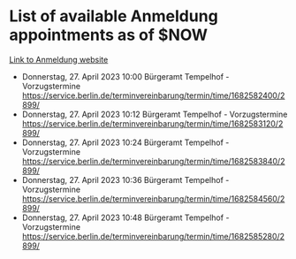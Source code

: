 # List of available Anmeldung appointments as of $NOW
[Link to Anmeldung website](https://service.berlin.de/terminvereinbarung/termin/tag.php?termin=1&anliegen[]=120686&dienstleisterlist=122210,122217,327316,122219,327312,122227,327314,122231,327346,122243,327348,122254,122252,329742,122260,329745,122262,329748,122271,327278,122273,327274,122277,327276,330436,122280,327294,122282,327290,122284,327292,122291,327270,122285,327266,122286,327264,122296,327268,150230,329760,122297,327286,122294,327284,122312,329763,122314,329775,122304,327330,122311,327334,122309,327332,317869,122281,327352,122279,329772,122283,122276,327324,122274,327326,122267,329766,122246,327318,122251,327320,122257,327322,122208,327298,122226,327300&herkunft=http%3A%2F%2Fservice.berlin.de%2Fdienstleistung%2F120686%2F)
- Donnerstag, 27. April 2023 10:00 Bürgeramt Tempelhof - Vorzugstermine https://service.berlin.de/terminvereinbarung/termin/time/1682582400/2899/
- Donnerstag, 27. April 2023 10:12 Bürgeramt Tempelhof - Vorzugstermine https://service.berlin.de/terminvereinbarung/termin/time/1682583120/2899/
- Donnerstag, 27. April 2023 10:24 Bürgeramt Tempelhof - Vorzugstermine https://service.berlin.de/terminvereinbarung/termin/time/1682583840/2899/
- Donnerstag, 27. April 2023 10:36 Bürgeramt Tempelhof - Vorzugstermine https://service.berlin.de/terminvereinbarung/termin/time/1682584560/2899/
- Donnerstag, 27. April 2023 10:48 Bürgeramt Tempelhof - Vorzugstermine https://service.berlin.de/terminvereinbarung/termin/time/1682585280/2899/
